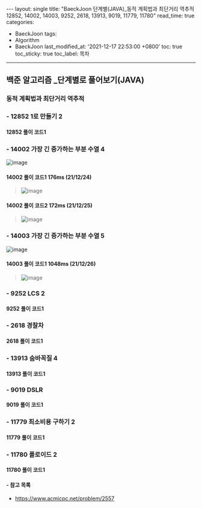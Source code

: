  ﻿---
layout: single
title: "BaeckJoon 단계별(JAVA)_동적 계획법과 최단거리 역추적 12852, 14002, 14003, 9252, 2618, 13913, 9019, 11779, 11780"
read_time: true
categories:  
 - BaeckJoon 
tags: 
 - Algorithm
 - BaeckJoon 
last_modified_at: '2021-12-17 22:53:00 +0800'
toc: true
toc_sticky: true
toc_label: 목차
---
## 백준 알고리즘 _단계별로 풀어보기(JAVA)
### 동적 계획법과 최단거리 역추적
### - 12852 1로 만들기 2

#### 12852 풀이 코드1
>

### - 14002 가장 긴 증가하는 부분 수열 4
![image](https://user-images.githubusercontent.com/66898243/147360609-96aefe22-9697-4327-a038-68aa70b2f7ab.png)

#### 14002 풀이 코드1 176ms (21/12/24)
>  ![image](https://user-images.githubusercontent.com/66898243/147360705-6255e22c-79bb-497c-8d80-ffab73b87ee5.png)

#### 14002 풀이 코드2 172ms (21/12/25)
>  ![image](https://user-images.githubusercontent.com/66898243/147387624-aac7c560-4a9b-4d14-9f1c-5f5a11a825bf.png)

### - 14003 가장 긴 증가하는 부분 수열 5
![image](https://user-images.githubusercontent.com/66898243/147411413-d6186857-b546-4df7-9609-0b9492d934ad.png)

#### 14003 풀이 코드1 1048ms (21/12/26)
>  ![image](https://user-images.githubusercontent.com/66898243/147411436-34bb20ca-6688-4048-aea6-841665470b7f.png)


### - 9252 	LCS 2

#### 9252 풀이 코드1
>
 
### - 2618 경찰차

#### 2618 풀이 코드1
>
 
### - 13913 숨바꼭질 4

#### 13913 풀이 코드1
>
 
### - 9019 	DSLR

#### 9019 풀이 코드1
>
 
### - 11779 최소비용 구하기 2

#### 11779 풀이 코드1
>
 
### - 11780 플로이드 2

#### 11780 풀이 코드1
>
 

#### - 참고 목록
- https://www.acmicpc.net/problem/2557
